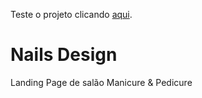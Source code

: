 Teste o projeto clicando [aqui](https://3nderxp.github.io/nails_design/).

# Nails Design

Landing Page de salão Manicure & Pedicure